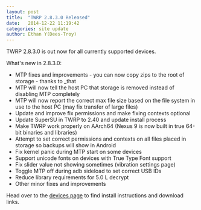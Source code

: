 ```yaml
---
layout: post
title:  "TWRP 2.8.3.0 Released"
date:   2014-12-22 11:19:42
categories: site update
author: Ethan Y(Dees-Troy)
---
```


TWRP 2.8.3.0 is out now for all currently supported devices.

What's new in 2.8.3.0:

  * MTP fixes and improvements - you can now copy zips to the root of storage - thanks to _that
  * MTP will now tell the host PC that storage is removed instead of disabling MTP completely
  * MTP will now report the correct max file size based on the file system in use to the host PC (may fix transfer of large files)
  * Update and improve fix permissions and make fixing contexts optional
  * Update SuperSU in TWRP to 2.40 and update install process
  * Make TWRP work properly on AArch64 (Nexus 9 is now built in true 64-bit binaries and libraries)
  * Attempt to set correct permissions and contexts on all files placed in storage so backups will show in Android
  * Fix kernel panic during MTP start on some devices
  * Support unicode fonts on devices with True Type Font support
  * Fix slider value not showing sometimes (vibration settings page)
  * Toggle MTP off during adb sideload to set correct USB IDs
  * Reduce library requirements for 5.0 L decrypt
  * Other minor fixes and improvements

Head over to the [devices page](http://twrp.me/Devices) to find install instructions and download links.
